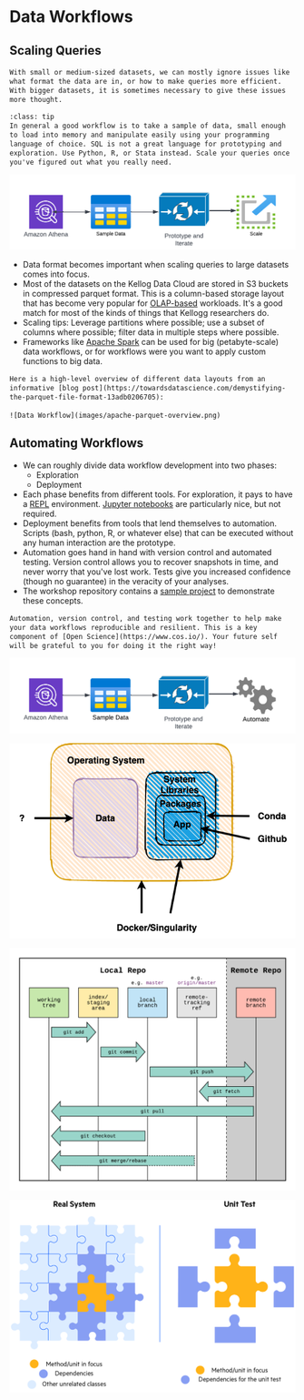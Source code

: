 # Data Workflows

## Scaling Queries

```{warning}
With small or medium-sized datasets, we can mostly ignore issues like what format the data are in, or how to make queries more efficient. With bigger datasets, it is sometimes necessary to give these issues more thought.
```

```{note}
:class: tip
In general a good workflow is to take a sample of data, small enough to load into memory and manipulate easily using your programming language of choice. SQL is not a great language for prototyping and exploration. Use Python, R, or Stata instead. Scale your queries once you've figured out what you really need.
```

![Data Workflow](images/data-scaling.png)

* Data format becomes important when scaling queries to large datasets comes into focus.
* Most of the datasets on the Kellog Data Cloud are stored in S3 buckets in compressed parquet format. This is a column-based storage layout that has become very popular for [OLAP-based](https://en.wikipedia.org/wiki/Online_analytical_processing) workloads. It's a good match for most of the kinds of things that Kellogg researchers do.
* Scaling tips: Leverage partitions where possible; use a subset of columns where possible; filter data in multiple steps where possible.
* Frameworks like [Apache Spark](https://docs.aws.amazon.com/athena/latest/ug/notebooks-spark.html) can be used for big (petabyte-scale) data workflows, or for workflows were you want to apply custom functions to big data.

```{admonition} More about format
Here is a high-level overview of different data layouts from an informative [blog post](https://towardsdatascience.com/demystifying-the-parquet-file-format-13adb0206705):

![Data Workflow](images/apache-parquet-overview.png)
```

## Automating Workflows

* We can roughly divide data workflow development into two phases:
  * Exploration
  * Deployment
* Each phase benefits from different tools. For exploration, it pays to have a [REPL](https://en.wikipedia.org/wiki/Read%E2%80%93eval%E2%80%93print_loop) environment. [Jupyter notebooks](https://jupyter.org/) are particularly nice, but not required.
* Deployment benefits from tools that lend themselves to automation. Scripts (bash, python, R, or whatever else) that can be executed without any human interaction are the prototype.
* Automation goes hand in hand with version control and automated testing. Version control allows you to recover snapshots in time, and never worry that you've lost work. Tests give you increased confidence (though no guarantee) in the veracity of your analyses.
* The workshop repository contains a [sample project](https://github.com/rs-kellogg/data-the-right-way/tree/main/comscore-project) to demonstrate these concepts.

```{admonition} Reproducibility and Open Science
Automation, version control, and testing work together to help make your data workflows reproducible and resilient. This is a key component of [Open Science](https://www.cos.io/). Your future self will be grateful to you for doing it the right way!
```

![Data Workflow](images/data-automation.png)


![Data Workflow](images/reproducibility.png)


![Data Workflow](images/git-workflow.png)


![Data Workflow](images/unit-testing-puzzle.png)
